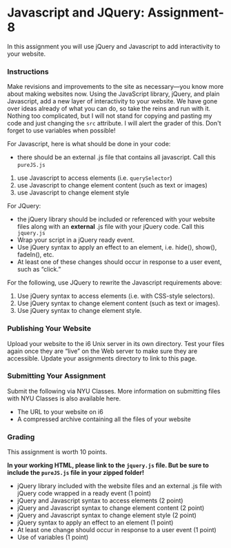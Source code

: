 # Javascript and JQuery: Assignment-8

In this assignment you will use jQuery and Javascript to add interactivity to your website.

### Instructions

Make revisions and improvements to the site as necessary—you know more about making websites now. Using the JavaScript library, jQuery, and plain Javascript, add a new layer of interactivity to your website. We have gone over ideas already of what you can do, so take the reins and run with it. Nothing too complicated, but I will not stand for copying and pasting my code and just changing the `src` attribute. I will alert the grader of this. Don't forget to use variables when possible!

For Javascript, here is what should be done in your code:

- there should be an external .js file that contains all javascript. Call this `pureJS.js`

1. use Javascript to access elements (i.e. `querySelector`)
2. use Javascript to change element content (such as text or images)
3. use Javascript to change element style 

For JQuery:

- the jQuery library should be included or referenced with your website files along with an **external** .js file with your jQuery code. Call this` jquery.js`
- Wrap your script in a jQuery ready event.
- Use jQuery syntax to apply an effect to an element, i.e. hide(), show(), fadeIn(), etc.
- At least one of these changes should occur in response to a user event, such as “click.”

For the following, use JQuery to rewrite the Javascript requirements above:

1. Use jQuery syntax to access elements (i.e. with CSS-style selectors).
2. Use jQuery syntax to change element content (such as text or images).
3. Use jQuery syntax to change element style.

### Publishing Your Website
Upload your website to the i6 Unix server in its own directory. Test your files again once they are “live” on the Web server to make sure they are accessible. Update your assignments directory to link to this page.

### Submitting Your Assignment
Submit the following via NYU Classes. More information on submitting files with NYU Classes is also available here.

- The URL to your website on i6
- A compressed archive containing all the files of your website

### Grading
This assignment is worth 10 points.

**In your working HTML, please link to the `jquery.js` file. But be sure to include the `pureJS.js` file in your zipped folder!**

- jQuery library included with the website files and an external .js file with jQuery code wrapped in a ready event (1 point)
- jQuery and Javascript syntax to access elements (2 point)
- jQuery and Javascript syntax to change element content (2 point)
- jQuery and Javascript syntax to change element style (2 point)
- jQuery syntax to apply an effect to an element (1 point)
- At least one change should occur in response to a user event (1 point)
- Use of variables (1 point)